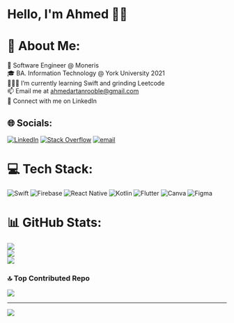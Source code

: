 # Hello, I'm Ahmed 👋🏾

# 💫 About Me:
🏢 Software Engineer @ Moneris<br>🎓 BA. Information Technology @ York University 2021<br>👨🏾‍💻 I’m currently learning Swift and grinding Leetcode<br>📫 Email me at ahmedartanrooble@gmail.com<br>📄 Connect with me on LinkedIn


## 🌐 Socials:
[![LinkedIn](https://img.shields.io/badge/LinkedIn-%230077B5.svg?logo=linkedin&logoColor=white)](https://linkedin.com/in/aarooble) [![Stack Overflow](https://img.shields.io/badge/-Stackoverflow-FE7A16?logo=stack-overflow&logoColor=white)](https://stackoverflow.com/users/17458780/ahmed-artan-rooble) [![email](https://img.shields.io/badge/Email-D14836?logo=gmail&logoColor=white)](mailto:ahmedartanrooble@gmail.com) 

# 💻 Tech Stack:
![Swift](https://img.shields.io/badge/swift-F54A2A?style=for-the-badge&logo=swift&logoColor=white) ![Firebase](https://img.shields.io/badge/firebase-%23039BE5.svg?style=for-the-badge&logo=firebase) ![React Native](https://img.shields.io/badge/react_native-%2320232a.svg?style=for-the-badge&logo=react&logoColor=%2361DAFB) ![Kotlin](https://img.shields.io/badge/kotlin-%237F52FF.svg?style=for-the-badge&logo=kotlin&logoColor=white) ![Flutter](https://img.shields.io/badge/Flutter-%2302569B.svg?style=for-the-badge&logo=Flutter&logoColor=white) ![Canva](https://img.shields.io/badge/Canva-%2300C4CC.svg?style=for-the-badge&logo=Canva&logoColor=white) ![Figma](https://img.shields.io/badge/figma-%23F24E1E.svg?style=for-the-badge&logo=figma&logoColor=white)
# 📊 GitHub Stats:
![](https://github-readme-stats.vercel.app/api?username=aaro-oble&theme=dark&hide_border=true&include_all_commits=true&count_private=true)<br/>
![](https://nirzak-streak-stats.vercel.app/?user=aaro-oble&theme=dark&hide_border=true)<br/>
![](https://github-readme-stats.vercel.app/api/top-langs/?username=aaro-oble&theme=dark&hide_border=true&include_all_commits=true&count_private=true&layout=compact)

### 🔝 Top Contributed Repo
![](https://github-contributor-stats.vercel.app/api?username=aaro-oble&limit=5&theme=dark&combine_all_yearly_contributions=true)

---
[![](https://visitcount.itsvg.in/api?id=aaro-oble&icon=6&color=7)](https://visitcount.itsvg.in)

<!-- Proudly created with GPRM ( https://gprm.itsvg.in ) -->
